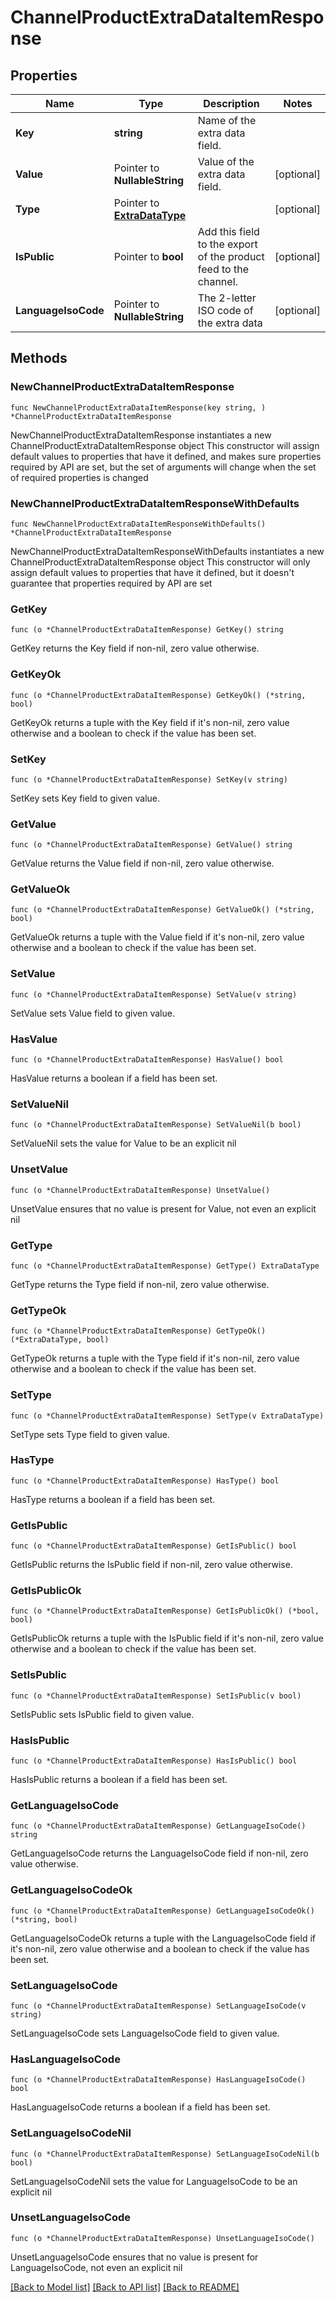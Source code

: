 # ChannelProductExtraDataItemResponse

## Properties

Name | Type | Description | Notes
------------ | ------------- | ------------- | -------------
**Key** | **string** | Name of the extra data field. | 
**Value** | Pointer to **NullableString** | Value of the extra data field. | [optional] 
**Type** | Pointer to [**ExtraDataType**](ExtraDataType.md) |  | [optional] 
**IsPublic** | Pointer to **bool** | Add this field to the export of the product feed to the channel. | [optional] 
**LanguageIsoCode** | Pointer to **NullableString** | The 2-letter ISO code of the extra data | [optional] 

## Methods

### NewChannelProductExtraDataItemResponse

`func NewChannelProductExtraDataItemResponse(key string, ) *ChannelProductExtraDataItemResponse`

NewChannelProductExtraDataItemResponse instantiates a new ChannelProductExtraDataItemResponse object
This constructor will assign default values to properties that have it defined,
and makes sure properties required by API are set, but the set of arguments
will change when the set of required properties is changed

### NewChannelProductExtraDataItemResponseWithDefaults

`func NewChannelProductExtraDataItemResponseWithDefaults() *ChannelProductExtraDataItemResponse`

NewChannelProductExtraDataItemResponseWithDefaults instantiates a new ChannelProductExtraDataItemResponse object
This constructor will only assign default values to properties that have it defined,
but it doesn't guarantee that properties required by API are set

### GetKey

`func (o *ChannelProductExtraDataItemResponse) GetKey() string`

GetKey returns the Key field if non-nil, zero value otherwise.

### GetKeyOk

`func (o *ChannelProductExtraDataItemResponse) GetKeyOk() (*string, bool)`

GetKeyOk returns a tuple with the Key field if it's non-nil, zero value otherwise
and a boolean to check if the value has been set.

### SetKey

`func (o *ChannelProductExtraDataItemResponse) SetKey(v string)`

SetKey sets Key field to given value.


### GetValue

`func (o *ChannelProductExtraDataItemResponse) GetValue() string`

GetValue returns the Value field if non-nil, zero value otherwise.

### GetValueOk

`func (o *ChannelProductExtraDataItemResponse) GetValueOk() (*string, bool)`

GetValueOk returns a tuple with the Value field if it's non-nil, zero value otherwise
and a boolean to check if the value has been set.

### SetValue

`func (o *ChannelProductExtraDataItemResponse) SetValue(v string)`

SetValue sets Value field to given value.

### HasValue

`func (o *ChannelProductExtraDataItemResponse) HasValue() bool`

HasValue returns a boolean if a field has been set.

### SetValueNil

`func (o *ChannelProductExtraDataItemResponse) SetValueNil(b bool)`

 SetValueNil sets the value for Value to be an explicit nil

### UnsetValue
`func (o *ChannelProductExtraDataItemResponse) UnsetValue()`

UnsetValue ensures that no value is present for Value, not even an explicit nil
### GetType

`func (o *ChannelProductExtraDataItemResponse) GetType() ExtraDataType`

GetType returns the Type field if non-nil, zero value otherwise.

### GetTypeOk

`func (o *ChannelProductExtraDataItemResponse) GetTypeOk() (*ExtraDataType, bool)`

GetTypeOk returns a tuple with the Type field if it's non-nil, zero value otherwise
and a boolean to check if the value has been set.

### SetType

`func (o *ChannelProductExtraDataItemResponse) SetType(v ExtraDataType)`

SetType sets Type field to given value.

### HasType

`func (o *ChannelProductExtraDataItemResponse) HasType() bool`

HasType returns a boolean if a field has been set.

### GetIsPublic

`func (o *ChannelProductExtraDataItemResponse) GetIsPublic() bool`

GetIsPublic returns the IsPublic field if non-nil, zero value otherwise.

### GetIsPublicOk

`func (o *ChannelProductExtraDataItemResponse) GetIsPublicOk() (*bool, bool)`

GetIsPublicOk returns a tuple with the IsPublic field if it's non-nil, zero value otherwise
and a boolean to check if the value has been set.

### SetIsPublic

`func (o *ChannelProductExtraDataItemResponse) SetIsPublic(v bool)`

SetIsPublic sets IsPublic field to given value.

### HasIsPublic

`func (o *ChannelProductExtraDataItemResponse) HasIsPublic() bool`

HasIsPublic returns a boolean if a field has been set.

### GetLanguageIsoCode

`func (o *ChannelProductExtraDataItemResponse) GetLanguageIsoCode() string`

GetLanguageIsoCode returns the LanguageIsoCode field if non-nil, zero value otherwise.

### GetLanguageIsoCodeOk

`func (o *ChannelProductExtraDataItemResponse) GetLanguageIsoCodeOk() (*string, bool)`

GetLanguageIsoCodeOk returns a tuple with the LanguageIsoCode field if it's non-nil, zero value otherwise
and a boolean to check if the value has been set.

### SetLanguageIsoCode

`func (o *ChannelProductExtraDataItemResponse) SetLanguageIsoCode(v string)`

SetLanguageIsoCode sets LanguageIsoCode field to given value.

### HasLanguageIsoCode

`func (o *ChannelProductExtraDataItemResponse) HasLanguageIsoCode() bool`

HasLanguageIsoCode returns a boolean if a field has been set.

### SetLanguageIsoCodeNil

`func (o *ChannelProductExtraDataItemResponse) SetLanguageIsoCodeNil(b bool)`

 SetLanguageIsoCodeNil sets the value for LanguageIsoCode to be an explicit nil

### UnsetLanguageIsoCode
`func (o *ChannelProductExtraDataItemResponse) UnsetLanguageIsoCode()`

UnsetLanguageIsoCode ensures that no value is present for LanguageIsoCode, not even an explicit nil

[[Back to Model list]](../README.md#documentation-for-models) [[Back to API list]](../README.md#documentation-for-api-endpoints) [[Back to README]](../README.md)


